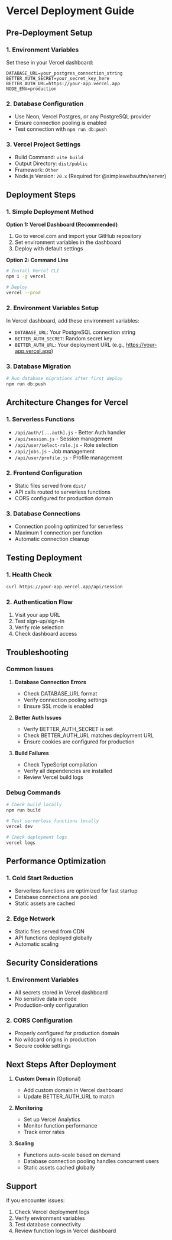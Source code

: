 # Vercel Deployment Guide

## Pre-Deployment Setup

### 1. Environment Variables
Set these in your Vercel dashboard:

```env
DATABASE_URL=your_postgres_connection_string
BETTER_AUTH_SECRET=your_secret_key_here
BETTER_AUTH_URL=https://your-app.vercel.app
NODE_ENV=production
```

### 2. Database Configuration
- Use Neon, Vercel Postgres, or any PostgreSQL provider
- Ensure connection pooling is enabled
- Test connection with `npm run db:push`

### 3. Vercel Project Settings
- Build Command: `vite build`
- Output Directory: `dist/public`
- Framework: `Other`
- Node.js Version: `20.x` (Required for @simplewebauthn/server)

## Deployment Steps

### 1. Simple Deployment Method

**Option 1: Vercel Dashboard (Recommended)**
1. Go to vercel.com and import your GitHub repository
2. Set environment variables in the dashboard
3. Deploy with default settings

**Option 2: Command Line**
```bash
# Install Vercel CLI
npm i -g vercel

# Deploy
vercel --prod
```

### 2. Environment Variables Setup
In Vercel dashboard, add these environment variables:
- `DATABASE_URL`: Your PostgreSQL connection string
- `BETTER_AUTH_SECRET`: Random secret key
- `BETTER_AUTH_URL`: Your deployment URL (e.g., https://your-app.vercel.app)

### 3. Database Migration
```bash
# Run database migrations after first deploy
npm run db:push
```

## Architecture Changes for Vercel

### 1. Serverless Functions
- `/api/auth/[...auth].js` - Better Auth handler
- `/api/session.js` - Session management
- `/api/user/select-role.js` - Role selection
- `/api/jobs.js` - Job management
- `/api/user/profile.js` - Profile management

### 2. Frontend Configuration
- Static files served from `dist/`
- API calls routed to serverless functions
- CORS configured for production domain

### 3. Database Connections
- Connection pooling optimized for serverless
- Maximum 1 connection per function
- Automatic connection cleanup

## Testing Deployment

### 1. Health Check
```bash
curl https://your-app.vercel.app/api/session
```

### 2. Authentication Flow
1. Visit your app URL
2. Test sign-up/sign-in
3. Verify role selection
4. Check dashboard access

## Troubleshooting

### Common Issues

1. **Database Connection Errors**
   - Check DATABASE_URL format
   - Verify connection pooling settings
   - Ensure SSL mode is enabled

2. **Better Auth Issues**
   - Verify BETTER_AUTH_SECRET is set
   - Check BETTER_AUTH_URL matches deployment URL
   - Ensure cookies are configured for production

3. **Build Failures**
   - Check TypeScript compilation
   - Verify all dependencies are installed
   - Review Vercel build logs

### Debug Commands
```bash
# Check build locally
npm run build

# Test serverless functions locally
vercel dev

# Check deployment logs
vercel logs
```

## Performance Optimization

### 1. Cold Start Reduction
- Serverless functions are optimized for fast startup
- Database connections are pooled
- Static assets are cached

### 2. Edge Network
- Static files served from CDN
- API functions deployed globally
- Automatic scaling

## Security Considerations

### 1. Environment Variables
- All secrets stored in Vercel dashboard
- No sensitive data in code
- Production-only configuration

### 2. CORS Configuration
- Properly configured for production domain
- No wildcard origins in production
- Secure cookie settings

## Next Steps After Deployment

1. **Custom Domain** (Optional)
   - Add custom domain in Vercel dashboard
   - Update BETTER_AUTH_URL to match

2. **Monitoring**
   - Set up Vercel Analytics
   - Monitor function performance
   - Track error rates

3. **Scaling**
   - Functions auto-scale based on demand
   - Database connection pooling handles concurrent users
   - Static assets cached globally

## Support

If you encounter issues:
1. Check Vercel deployment logs
2. Verify environment variables
3. Test database connectivity
4. Review function logs in Vercel dashboard